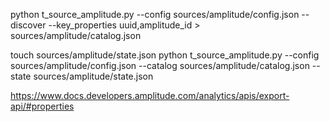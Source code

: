 python t_source_amplitude.py --config sources/amplitude/config.json --discover --key_properties uuid,amplitude_id > sources/amplitude/catalog.json

touch sources/amplitude/state.json
python t_source_amplitude.py --config sources/amplitude/config.json --catalog sources/amplitude/catalog.json  --state sources/amplitude/state.json


https://www.docs.developers.amplitude.com/analytics/apis/export-api/#properties
